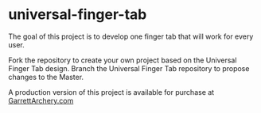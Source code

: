 # universal-finger-tab

The goal of this project is to develop one finger tab that will work for every user.

Fork the repository to create your own project based on the Universal Finger Tab design.
Branch the Universal Finger Tab repository to propose changes to the Master. 

A production version of this project is available for purchase at <a href="https://garrettarchery.com/product/universal-finger-tab/">GarrettArchery.com</a>
